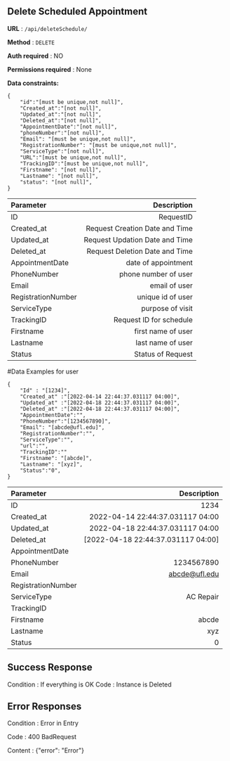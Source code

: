 


## Delete Scheduled Appointment


**URL** : ``` /api/deleteSchedule/ ```

**Method** : ```DELETE ```

**Auth required** : NO

**Permissions required** : None

**Data constraints:**

```
{
    "id":"[must be unique,not null]",
    "Created_at":"[not null]",
    "Updated_at":"[not null]",
    "Deleted_at":"[not null]",
    "AppointmentDate":"[not null]",
    "phoneNumber":"[not null]",
    "Email": "[must be unique,not null]",
    "RegistrationNumber": "[must be unique,not null]",
    "ServiceType":"[not null]",
    "URL":"[must be unique,not null]",
    "TrackingID":"[must be unique,not null]",
    "Firstname": "[not null]",
    "Lastname": "[not null]",
    "status": "[not null]",
}
```
| Parameter      | Description
| :---        |    ----:  
| ID | RequestID
| Created_at | Request Creation Date and Time   
| Updated_at | Request Updation Date and Time  
| Deleted_at | Request Deletion Date and Time   
| AppointmentDate | date of appointment
| PhoneNumber | phone number of user     
| Email      |email of user 
| RegistrationNumber | unique id of user
| ServiceType | purpose of visit
| TrackingID | Request ID for schedule        
| Firstname      | first name of user      
| Lastname   | last name of user 
| Status | Status of Request

#Data Examples for user
```
{
    "Id" : "[1234]",
    "Created_at" :"[2022-04-14 22:44:37.031117 04:00]",
    "Updated_at" :"[2022-04-18 22:44:37.031117 04:00]",
    "Deleted_at" :"[2022-04-18 22:44:37.031117 04:00]",
    "AppointmentDate":"",
    "PhoneNumber":"[1234567890]",
    "Email": "[abcde@ufl.edu]",
    "RegistrationNumber":"",
    "ServiceType":"",
    "url":"",
    "TrackingID":""
    "Firstname": "[abcde]",
    "Lastname": "[xyz]",
    "Status":"0",
}

```
| Parameter      | Description
| :---        |    ----:  
| ID | 1234
| Created_at | 2022-04-14 22:44:37.031117 04:00   
| Updated_at | 2022-04-18 22:44:37.031117 04:00  
| Deleted_at | [2022-04-18 22:44:37.031117 04:00]   
| AppointmentDate |
| PhoneNumber | 1234567890     
| Email      |abcde@ufl.edu 
| RegistrationNumber | 
| ServiceType | AC Repair
| TrackingID |         
| Firstname      | abcde      
| Lastname   | xyz 
| Status | 0 
## Success Response

Condition : If everything is OK 
Code : Instance is Deleted

## Error Responses
Condition : Error in Entry

Code : 400 BadRequest

Content : {"error": "Error"}
